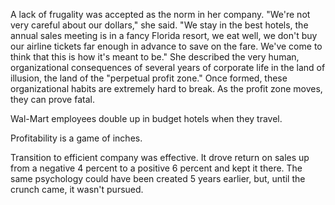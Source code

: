 
A lack of frugality was accepted as the norm in her company. "We're not very careful about our dollars," she said. "We stay in the best hotels, the annual sales meeting is in a fancy Florida resort, we eat well, we don't buy our airline tickets far enough in advance to save on the fare. We've come to think that this is how it's meant to be." She described the very human, organizational consequences of several years of corporate life in the land of illusion, the land of the "perpetual profit zone." Once formed, these organizational habits are extremely hard to break. As the profit zone moves, they can prove fatal.

Wal-Mart employees double up in budget hotels when they travel.

Profitability is a game of inches.

Transition to efficient company was effective.
It drove return on sales up from a negative 4 percent to a positive 6 percent and kept it there.
The same psychology could have been created 5 years earlier, but, until the crunch came, it wasn't pursued.
